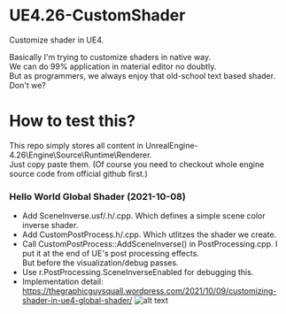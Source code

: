 # UE4.26-CustomShader
Customize shader in UE4.

Basically I'm trying to customize shaders in native way. <br>
We can do 99% application in material editor no doubtly. <br>
But as programmers, we always enjoy that old-school text based shader. Don't we? <br>

# How to test this?
This repo simply stores all content in UnrealEngine-4.26\Engine\Source\Runtime\Renderer. <br>
Just copy paste them. (Of course you need to checkout whole engine source code from official github first.) <br>

### Hello World Global Shader (2021-10-08)
+ Add SceneInverse.usf/.h/.cpp. Which defines a simple scene color inverse shader.
+ Add CustomPostProcess.h/.cpp. Which utlitzes the shader we create.
+ Call CustomPostProcess::AddSceneInverse() in PostProcessing.cpp. I put it at the end of UE's post processing effects.
<br>But before the visualization/debug passes.
+ Use r.PostProcessing.SceneInverseEnabled for debugging this.
+ Implementation detail: https://thegraphicguysquall.wordpress.com/2021/10/09/customizing-shader-in-ue4-global-shader/
![alt text](https://i.imgur.com/sd6oYEw.jpg)

